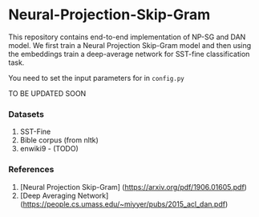 # Neural-Projection-Skip-Gram

This repository contains end-to-end implementation of NP-SG and DAN model. We first train a Neural Projection Skip-Gram model and then using the embeddings train a deep-average network for SST-fine classification task.

You need to set the input parameters for in `config.py` 

TO BE UPDATED SOON

### Datasets
1. SST-Fine
2. Bible corpus (from nltk)
3. enwiki9 - (TODO)

### References
1. [Neural Projection Skip-Gram] (https://arxiv.org/pdf/1906.01605.pdf)
2. [Deep Averaging Network] (https://people.cs.umass.edu/~miyyer/pubs/2015_acl_dan.pdf)
